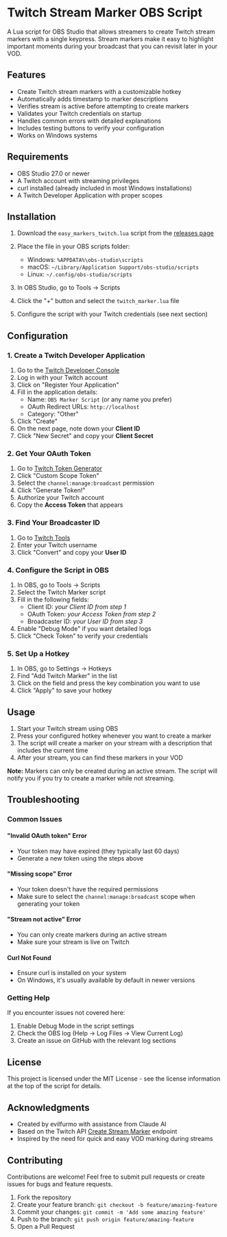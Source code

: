# Twitch Stream Marker OBS Script

A Lua script for OBS Studio that allows streamers to create Twitch stream markers with a single keypress. Stream markers make it easy to highlight important moments during your broadcast that you can revisit later in your VOD.

## Features

- Create Twitch stream markers with a customizable hotkey
- Automatically adds timestamp to marker descriptions
- Verifies stream is active before attempting to create markers
- Validates your Twitch credentials on startup
- Handles common errors with detailed explanations
- Includes testing buttons to verify your configuration
- Works on Windows systems

## Requirements

- OBS Studio 27.0 or newer
- A Twitch account with streaming privileges
- curl installed (already included in most Windows installations)
- A Twitch Developer Application with proper scopes

## Installation

1. Download the `easy_markers_twitch.lua` script from the [releases page](https://github.com/furmonenko/obs-markers/releases/tag/easy_markers_twitch)

2. Place the file in your OBS scripts folder:
   - Windows: `%APPDATA%\obs-studio\scripts`
   - macOS: `~/Library/Application Support/obs-studio/scripts`
   - Linux: `~/.config/obs-studio/scripts`

3. In OBS Studio, go to Tools → Scripts

4. Click the "+" button and select the `twitch_marker.lua` file

5. Configure the script with your Twitch credentials (see next section)

## Configuration

### 1. Create a Twitch Developer Application

1. Go to the [Twitch Developer Console](https://dev.twitch.tv/console)
2. Log in with your Twitch account
3. Click on "Register Your Application"
4. Fill in the application details:
   - Name: `OBS Marker Script` (or any name you prefer)
   - OAuth Redirect URLs: `http://localhost`
   - Category: "Other"
5. Click "Create"
6. On the next page, note down your **Client ID**
7. Click "New Secret" and copy your **Client Secret**

### 2. Get Your OAuth Token

1. Go to [Twitch Token Generator](https://twitchtokengenerator.com/)
2. Click "Custom Scope Token"
3. Select the `channel:manage:broadcast` permission
4. Click "Generate Token!"
5. Authorize your Twitch account
6. Copy the **Access Token** that appears

### 3. Find Your Broadcaster ID

1. Go to [Twitch Tools](https://www.streamweasels.com/tools/convert-twitch-username-to-user-id/)
2. Enter your Twitch username
3. Click "Convert" and copy your **User ID**

### 4. Configure the Script in OBS

1. In OBS, go to Tools → Scripts
2. Select the Twitch Marker script
3. Fill in the following fields:
   - Client ID: *your Client ID from step 1*
   - OAuth Token: *your Access Token from step 2*
   - Broadcaster ID: *your User ID from step 3*
4. Enable "Debug Mode" if you want detailed logs
5. Click "Check Token" to verify your credentials

### 5. Set Up a Hotkey

1. In OBS, go to Settings → Hotkeys
2. Find "Add Twitch Marker" in the list
3. Click on the field and press the key combination you want to use
4. Click "Apply" to save your hotkey

## Usage

1. Start your Twitch stream using OBS
2. Press your configured hotkey whenever you want to create a marker
3. The script will create a marker on your stream with a description that includes the current time
4. After your stream, you can find these markers in your VOD

**Note:** Markers can only be created during an active stream. The script will notify you if you try to create a marker while not streaming.

## Troubleshooting

### Common Issues

#### "Invalid OAuth token" Error
- Your token may have expired (they typically last 60 days)
- Generate a new token using the steps above

#### "Missing scope" Error
- Your token doesn't have the required permissions
- Make sure to select the `channel:manage:broadcast` scope when generating your token

#### "Stream not active" Error
- You can only create markers during an active stream
- Make sure your stream is live on Twitch

#### Curl Not Found
- Ensure curl is installed on your system
- On Windows, it's usually available by default in newer versions

### Getting Help

If you encounter issues not covered here:

1. Enable Debug Mode in the script settings
2. Check the OBS log (Help → Log Files → View Current Log)
3. Create an issue on GitHub with the relevant log sections

## License

This project is licensed under the MIT License - see the license information at the top of the script for details.

## Acknowledgments

- Created by evilfurmo with assistance from Claude AI
- Based on the Twitch API [Create Stream Marker](https://dev.twitch.tv/docs/api/reference#create-stream-marker) endpoint
- Inspired by the need for quick and easy VOD marking during streams

## Contributing

Contributions are welcome! Feel free to submit pull requests or create issues for bugs and feature requests.

1. Fork the repository
2. Create your feature branch: `git checkout -b feature/amazing-feature`
3. Commit your changes: `git commit -m 'Add some amazing feature'`
4. Push to the branch: `git push origin feature/amazing-feature`
5. Open a Pull Request
